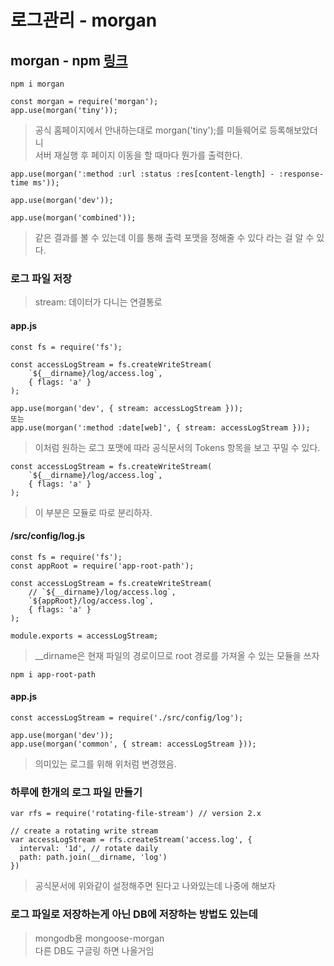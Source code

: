 로그관리 - morgan
===============

morgan - npm [링크](https://www.npmjs.com/package/morgan)
----------------
```
npm i morgan
```
```
const morgan = require('morgan');
app.use(morgan('tiny'));
```
> 공식 홈페이지에서 안내하는대로 morgan('tiny');를 미들웨어로 등록해보았더니   
> 서버 재실행 후 페이지 이동을 할 때마다 뭔가를 출력한다. 
```
app.use(morgan(':method :url :status :res[content-length] - :response-time ms'));

app.use(morgan('dev'));

app.use(morgan('combined'));
```
> 같은 결과를 볼 수 있는데 이를 통해 출력 포맷을 정해줄 수 있다 라는 걸 알 수 있다.   

### 로그 파일 저장
> stream: 데이터가 다니는 연결통로
#### app.js
```
const fs = require('fs');

const accessLogStream = fs.createWriteStream(
    `${__dirname}/log/access.log`, 
    { flags: 'a' }
);

app.use(morgan('dev', { stream: accessLogStream }));
또는
app.use(morgan(':method :date[web]', { stream: accessLogStream }));
```
> 이처럼 원하는 로그 포맷에 따라 공식문서의 Tokens 항목을 보고 꾸밀 수 있다.
```
const accessLogStream = fs.createWriteStream(
    `${__dirname}/log/access.log`, 
    { flags: 'a' }
);
```
> 이 부분은 모듈로 따로 분리하자.
#### /src/config/log.js
```
const fs = require('fs');
const appRoot = require('app-root-path');

const accessLogStream = fs.createWriteStream(
    // `${__dirname}/log/access.log`, 
    `${appRoot}/log/access.log`, 
    { flags: 'a' }
);

module.exports = accessLogStream;
```
> __dirname은 현재 파일의 경로이므로 root 경로를 가져올 수 있는 모듈을 쓰자
```
npm i app-root-path
```
#### app.js
```
const accessLogStream = require('./src/config/log');

app.use(morgan('dev'));
app.use(morgan('common', { stream: accessLogStream }));
```
> 의미있는 로그를 위해 위처럼 변경했음.


### 하루에 한개의 로그 파일 만들기
```
var rfs = require('rotating-file-stream') // version 2.x
 
// create a rotating write stream
var accessLogStream = rfs.createStream('access.log', {
  interval: '1d', // rotate daily
  path: path.join(__dirname, 'log')
})
```
> 공식문서에 위와같이 설정해주면 된다고 나와있는데 나중에 해보자


### 로그 파일로 저장하는게 아닌 DB에 저장하는 방법도 있는데
> mongodb용 mongoose-morgan   
> 다른 DB도 구글링 하면 나올거임

